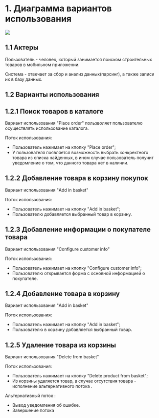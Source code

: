 # 1. Диаграмма вариантов использования
![](https://github.com/VadimTagiev750504/BuildComponentShop/blob/master/Diagrams/Use%20case/Use%20case.jpg)
## 1.1 Актеры
Пользователь - человек, который занимается поиском строительных товаров в мобильном приложении.

Система - отвечает за сбор и анализ данных(парсинг), а также записи их в базу данных.
## 1.2 Варианты использования
## 1.2.1 Поиск товаров в каталоге
Вариант использования "Place order" пользволяет пользователю осуществлять использование каталога.

Поток использования:
- Пользователь нажимает на кпопку "Place order";
- У пользователя появляется возможность выбрать конкректного товара из списка найденных, в ином случае пользователь получит уведомление о том, что данного товара нет в наличии.
## 1.2.2 Добавление товара в корзину покупок
Вариант использования "Add in basket"

Поток использования:
- Пользователь нажимает на кпопку "Add in basket";
- Пользователю добавляется выбранный товар в корзину.
## 1.2.3 Добавление информации о покупателе товара
Вариант использования "Configure customer info"

Поток использования:
- Пользователь нажимает на кпопку "Configure customer info";
- Пользователю открывается форма с основной информацией о покупателе.
## 1.2.4 Добавление товара в корзину
Вариант использования "Add in basket"

Поток использования:
- Пользователь нажимает на кпопку "Add in basket";
- Пользователю в корзину добавляется выбранный товар.
## 1.2.5 Удаление товара из корзины
Вариант использования "Delete from basket"

Поток использования:
- Пользователь нажимает на кпопку "Delete product from basket";
- Из корзины удаляется товар, в случае отсутствия товара -  исполнение альтернативного потока .  

Альтернативный поток :
- Вывод уведомления об ошибке.
- Завершение потока



